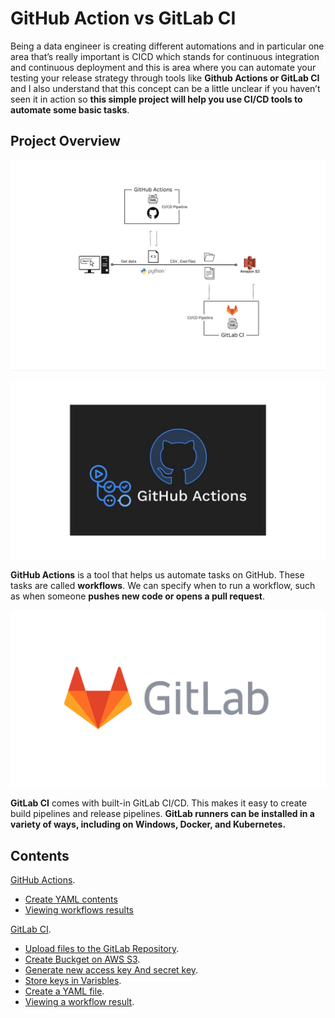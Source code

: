 # GitHub Action vs GitLab CI

Being a data engineer is creating different automations and in particular one area that’s really important is CICD which stands for continuous integration and continuous deployment and this is area where you can automate your testing your release strategy through tools like **Github Actions or GitLab CI** and I also understand that this concept can be a little unclear if you haven’t seen it in action so **this simple project will help you use CI/CD tools to automate some basic tasks**.

## Project Overview
![0](/images/09.png)

![0](/images/01.png)

**GitHub Actions** is a tool that helps us automate tasks on GitHub. These tasks are called **workflows**. We can specify when to run a workflow, such as when someone **pushes new code or opens a pull request**.<br>

![0](/images/02.png)

**GitLab CI** comes with built-in GitLab CI/CD. This makes it easy to create build pipelines and release pipelines. **GitLab runners can be installed in a variety of ways, including on Windows, Docker, and Kubernetes.**<br>

## Contents
[GitHub Actions](sections/01-github-actions.md).<br>
- [Create YAML contents](sections/01-github-actions.md#Create-YAML-contents)<br>
- [Viewing workflows results](sections/01-github-actions.md#Viewing-workflows-results)<br>

[GitLab CI](sections/02-gitlab-ci.md#).<br>
- [Upload files to the GitLab Repository](sections/02-gitlab-ci.md#).<br>
- [Create Buckget on AWS S3](sections/02-gitlab-ci.md#Create-Buckget-on-AWS-S3).<br> 
- [Generate new access key And secret key](sections/02-gitlab-ci.md#).<br>
- [Store keys in Varisbles](sections/02-gitlab-ci.md#).<br>
- [Create a YAML file](sections/02-gitlab-ci.md#).<br>
- [Viewing a workflow result](sections/02-gitlab-ci.md#).<br>
